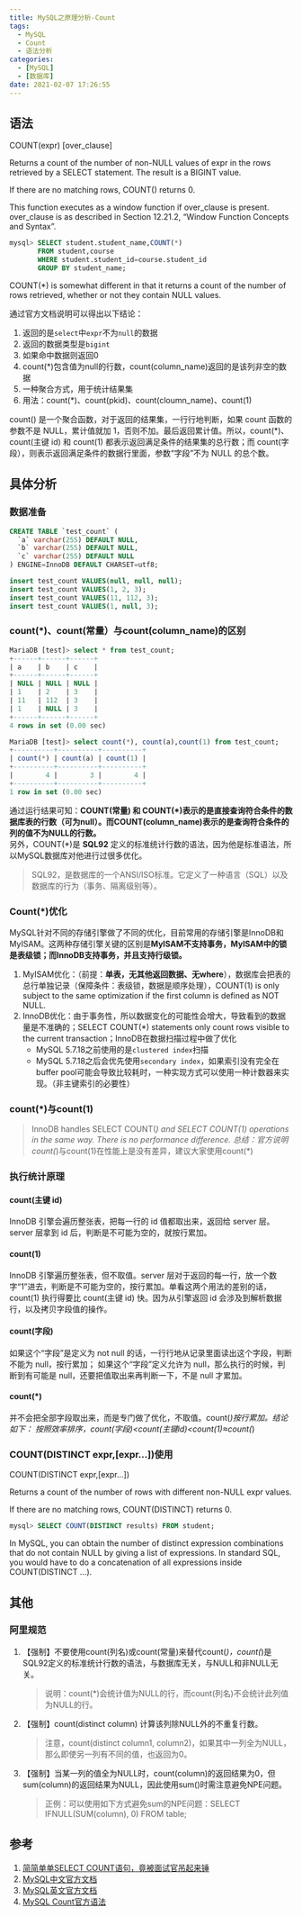 ```yaml
---
title: MySQL之原理分析-Count
tags:
  - MySQL
  - Count
  - 语法分析
categories:
  - [MySQL]
  - [数据库]
date: 2021-02-07 17:26:55
---
```

## 语法

COUNT(expr) [over_clause]

Returns a count of the number of non-NULL values of expr in the rows retrieved by a SELECT statement. The result is a BIGINT value.

If there are no matching rows, COUNT() returns 0.

This function executes as a window function if over_clause is present. over_clause is as described in Section 12.21.2, “Window Function Concepts and Syntax”.

```sql
mysql> SELECT student.student_name,COUNT(*)
       FROM student,course
       WHERE student.student_id=course.student_id
       GROUP BY student_name;
```
COUNT(*) is somewhat different in that it returns a count of the number of rows retrieved, whether or not they contain NULL values.

<!--more-->

通过官方文档说明可以得出以下结论：  

1. 返回的是`select`中`expr`不为`null`的数据
2. 返回的数据类型是`bigint`
3. 如果命中数据则返回0
4. count(*)包含值为null的行数，count(column_name)返回的是该列非空的数据
5. 一种聚合方式，用于统计结果集
6. 用法：count(*)、count(pkid)、count(cloumn_name)、count(1)

count() 是一个聚合函数，对于返回的结果集，一行行地判断，如果 count 函数的参数不是 NULL，累计值就加 1，否则不加。最后返回累计值。所以，count(*)、count(主键 id) 和 count(1) 都表示返回满足条件的结果集的总行数；而 count(字段），则表示返回满足条件的数据行里面，参数“字段”不为 NULL 的总个数。

## 具体分析

### 数据准备

```sql
CREATE TABLE `test_count` (
  `a` varchar(255) DEFAULT NULL,
  `b` varchar(255) DEFAULT NULL,
  `c` varchar(255) DEFAULT NULL
) ENGINE=InnoDB DEFAULT CHARSET=utf8;

insert test_count VALUES(null, null, null);
insert test_count VALUES(1, 2, 3);
insert test_count VALUES(11, 112, 3);
insert test_count VALUES(1, null, 3);
```

### count(*)、count(常量）与count(column_name)的区别

```sql
MariaDB [test]> select * from test_count;
+------+------+------+
| a    | b    | c    |
+------+------+------+
| NULL | NULL | NULL |
| 1    | 2    | 3    |
| 11   | 112  | 3    |
| 1    | NULL | 3    |
+------+------+------+
4 rows in set (0.00 sec)

MariaDB [test]> select count(*), count(a),count(1) from test_count;
+----------+----------+----------+
| count(*) | count(a) | count(1) |
+----------+----------+----------+
|        4 |        3 |        4 |
+----------+----------+----------+
1 row in set (0.00 sec)
```

通过运行结果可知：**COUNT(常量) 和 COUNT(*)表示的是直接查询符合条件的数据库表的行数（可为null）。而COUNT(column_name)表示的是查询符合条件的列的值不为NULL的行数。**  
另外，COUNT(*)是 **SQL92** 定义的标准统计行数的语法，因为他是标准语法，所以MySQL数据库对他进行过很多优化。
> SQL92，是数据库的一个ANSI/ISO标准。它定义了一种语言（SQL）以及数据库的行为（事务、隔离级别等）。

### Count(*)优化

MySQL针对不同的存储引擎做了不同的优化，目前常用的存储引擎是InnoDB和MyISAM。这两种存储引擎关键的区别是**MyISAM不支持事务，MyISAM中的锁是表级锁；而InnoDB支持事务，并且支持行级锁。**

1. MyISAM优化：（前提：**单表，无其他返回数据、无where**），数据库会把表的总行单独记录（保障条件：表级锁，数据是顺序处理），COUNT(1) is only subject to the same optimization if the first column is defined as NOT NULL.
2. InnoDB优化：由于事务性，所以数据变化的可能性会增大，导致看到的数据量是不准确的；SELECT COUNT(*) statements only count rows visible to the current transaction；InnoDB在数据扫描过程中做了优化
   - MySQL 5.7.18之前使用的是`clustered index`扫描
   - MySQL 5.7.18之后会优先使用`secondary index`，如果索引没有完全在buffer pool可能会导致比较耗时，一种实现方式可以使用一种计数器来实现。（非主键索引的必要性）

### count(*)与count(1)

> InnoDB handles SELECT COUNT(*) and SELECT COUNT(1) operations in the same way. There is no performance difference.
> 总结：官方说明count(*)与count(1)在性能上是没有差异，建议大家使用count(*)

### 执行统计原理

#### count(主键 id)

InnoDB 引擎会遍历整张表，把每一行的 id 值都取出来，返回给 server 层。server 层拿到 id 后，判断是不可能为空的，就按行累加。

#### count(1)

InnoDB 引擎遍历整张表，但不取值。server 层对于返回的每一行，放一个数字“1”进去，判断是不可能为空的，按行累加。单看这两个用法的差别的话，count(1) 执行得要比 count(主键 id) 快。因为从引擎返回 id 会涉及到解析数据行，以及拷贝字段值的操作。

#### count(字段)

如果这个“字段”是定义为 not null 的话，一行行地从记录里面读出这个字段，判断不能为 null，按行累加；
如果这个“字段”定义允许为 null，那么执行的时候，判断到有可能是 null，还要把值取出来再判断一下，不是 null 才累加。

#### count(*)

并不会把全部字段取出来，而是专门做了优化，不取值。count(*)按行累加。结论如下：
按照效率排序，count(字段)<count(主键id)<count(1)≈count(*)

### COUNT(DISTINCT expr,[expr...])使用

COUNT(DISTINCT expr,[expr...])

Returns a count of the number of rows with different non-NULL expr values.

If there are no matching rows, COUNT(DISTINCT) returns 0.

```sql
mysql> SELECT COUNT(DISTINCT results) FROM student;
```
In MySQL, you can obtain the number of distinct expression combinations that do not contain NULL by giving a list of expressions. In standard SQL, you would have to do a concatenation of all expressions inside COUNT(DISTINCT ...).

## 其他

### 阿里规范

1. 【强制】不要使用count(列名)或count(常量)来替代count(*)，count(*)是SQL92定义的标准统计行数的语法，与数据库无关，与NULL和非NULL无关。
   > 说明：count(*)会统计值为NULL的行，而count(列名)不会统计此列值为NULL的行。
2. 【强制】count(distinct column) 计算该列除NULL外的不重复行数。
   >注意，count(distinct column1, column2)，如果其中一列全为NULL，那么即使另一列有不同的值，也返回为0。
3. 【强制】当某一列的值全为NULL时，count(column)的返回结果为0，但sum(column)的返回结果为NULL，因此使用sum()时需注意避免NPE问题。
   >正例：可以使用如下方式避免sum的NPE问题：SELECT IFNULL(SUM(column), 0) FROM table;


## 参考

1. [简简单单SELECT COUNT语句，竟被面试官吊起来锤](https://www.toutiao.com/i6790650338174042632/)
2. [MySQL中文官方文档](https://www.mysqlzh.com/)
3. [MySQL英文官方文档](https://dev.mysql.com/doc/)
4. [MySQL Count官方语法](https://dev.mysql.com/doc/refman/5.7/en/group-by-functions.html#function_count)
